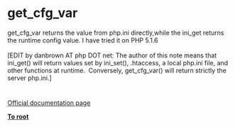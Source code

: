 # get_cfg_var




<div class="phpcode"><span class="html">
get_cfg_var returns the value from php.ini directly,while the ini_get returns&#xA0;&#xA0; the runtime config value. I have tried it on PHP 5.1.6
<br>
<br>[EDIT by danbrown AT php DOT net: The author of this note means that ini_get() will return values set by ini_set(), .htaccess, a local php.ini file, and other functions at runtime.&#xA0; Conversely, get_cfg_var() will return strictly the server php.ini.]</span>
</div>
  

#

[Official documentation page](https://www.php.net/manual/en/function.get-cfg-var.php)

**[To root](/)**
